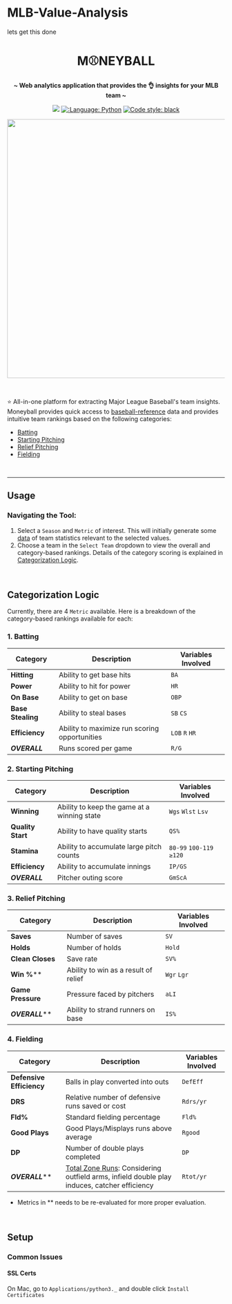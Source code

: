 # MLB-Value-Analysis
lets get this done
<h1 align="center">
 M⚾NEYBALL
</h1>

<p align="center">
 <strong> ~ Web analytics application that provides the 👌 insights for your MLB team ~</strong>
</p>

<p align="center">
 <a href="https://share.streamlit.io/jk1mm/moneyball-app/main/app.py"><img src="https://static.streamlit.io/badges/streamlit_badge_black_white.svg"></a>
 <a href="https://github.com/python"><img src="https://img.shields.io/badge/Made%20with-Python-1f425f.svg" alt=":Language: Python"></a>
 <a href="https://github.com/psf/black"><img src="https://img.shields.io/badge/code%20style-black-000000.svg" alt="Code style: black"></a>
</p>

<p align="center">
<img src="docs/img/demo.gif" width=600>
</p>

<br>

⭐ All-in-one platform for extracting Major League Baseball's team insights. Moneyball provides quick access to 
[baseball-reference](https://www.baseball-reference.com/leagues/majors/) data and provides intuitive team rankings based 
on the following categories:
 - [Batting](https://github.com/jk1mm/moneyball-app#1-batting)
 - [Starting Pitching](https://github.com/jk1mm/moneyball-app#2-starting-pitching)
 - [Relief Pitching](https://github.com/jk1mm/moneyball-app#3-relief-pitching)
 - [Fielding](https://github.com/jk1mm/moneyball-app#4-fielding)

<br>

---

## Usage

### Navigating the Tool:
1. Select a `Season` and `Metric` of interest. This will initially generate some 
   [data](https://www.baseball-reference.com/leagues/majors/) of team statistics relevant to the selected values.
2. Choose a team in the `Select Team` dropdown to view the overall and category-based rankings. Details of the category
   scoring is explained in [Categorization Logic](https://github.com/jk1mm/moneyball-app#categorization-logic).

<br>

## Categorization Logic
Currently, there are 4 `Metric` available. Here is a breakdown of the category-based rankings available for each:

### 1. Batting
| Category | Description | Variables Involved
| --- | --- | --- |
| **Hitting** | Ability to get base hits | `BA`
| **Power** | Ability to hit for power  | `HR`
| **On Base** | Ability to get on base  | `OBP`
| **Base Stealing** | Ability to steal bases  | `SB` `CS`
| **Efficiency** | Ability to maximize run scoring opportunities  | `LOB` `R` `HR`
| ***OVERALL*** | Runs scored per game  | `R/G`


### 2. Starting Pitching
| Category | Description | Variables Involved
| --- | --- | --- |
| **Winning** | Ability to keep the game at a winning state | `Wgs` `Wlst` `Lsv`
| **Quality Start** | Ability to have quality starts  | `QS%`
| **Stamina** | Ability to accumulate large pitch counts | `80-99` `100-119` `≥120`
| **Efficiency** | Ability to accumulate innings | `IP/GS`
| ***OVERALL*** | Pitcher outing score | `GmScA`

### 3. Relief Pitching
| Category | Description | Variables Involved
| --- | --- | --- |
| **Saves** | Number of saves | `SV`
| **Holds** | Number of holds | `Hold`
| **Clean Closes** | Save rate | `SV%`
| **Win %**** | Ability to win as a result of relief | `Wgr` `Lgr`
| **Game Pressure** | Pressure faced by pitchers | `aLI`
| ***OVERALL***** | Ability to strand runners on base | `IS%`

### 4. Fielding 
| Category | Description | Variables Involved
| --- | --- | --- |
| **Defensive Efficiency** | Balls in play converted into outs | `DefEff`
| **DRS** | Relative number of defensive runs saved or cost | `Rdrs/yr`
| **Fld%** | Standard fielding percentage | `Fld%`
| **Good Plays** | Good Plays/Misplays runs above average | `Rgood`
| **DP** | Number of double plays completed | `DP`
| ***OVERALL***** | [Total Zone Runs](https://www.baseball-reference.com/about/total_zone.shtml): Considering outfield arms, infield double play induces, catcher efficiency | `Rtot/yr`

- Metrics in ** needs to be re-evaluated for more proper evaluation.

<br>

## Setup

### Common Issues
#### SSL Certs
On Mac, go to `Applications/python3._` and double click `Install Certificates`
